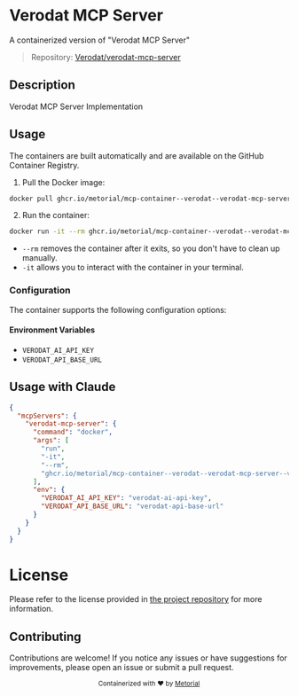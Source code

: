 
# Verodat MCP Server

A containerized version of "Verodat MCP Server"

> Repository: [Verodat/verodat-mcp-server](https://github.com/Verodat/verodat-mcp-server)

## Description

Verodat MCP Server Implementation


## Usage

The containers are built automatically and are available on the GitHub Container Registry.

1. Pull the Docker image:

```bash
docker pull ghcr.io/metorial/mcp-container--verodat--verodat-mcp-server--verodat-mcp-server
```

2. Run the container:

```bash
docker run -it --rm ghcr.io/metorial/mcp-container--verodat--verodat-mcp-server--verodat-mcp-server 
```

- `--rm` removes the container after it exits, so you don't have to clean up manually.
- `-it` allows you to interact with the container in your terminal.


### Configuration

The container supports the following configuration options:




#### Environment Variables

- `VERODAT_AI_API_KEY`
- `VERODAT_API_BASE_URL`




## Usage with Claude

```json
{
  "mcpServers": {
    "verodat-mcp-server": {
      "command": "docker",
      "args": [
        "run",
        "-it",
        "--rm",
        "ghcr.io/metorial/mcp-container--verodat--verodat-mcp-server--verodat-mcp-server"
      ],
      "env": {
        "VERODAT_AI_API_KEY": "verodat-ai-api-key",
        "VERODAT_API_BASE_URL": "verodat-api-base-url"
      }
    }
  }
}
```

# License

Please refer to the license provided in [the project repository](https://github.com/Verodat/verodat-mcp-server) for more information.

## Contributing

Contributions are welcome! If you notice any issues or have suggestions for improvements, please open an issue or submit a pull request.

<div align="center">
  <sub>Containerized with ❤️ by <a href="https://metorial.com">Metorial</a></sub>
</div>
  